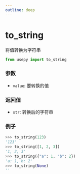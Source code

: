 ```yaml
---
outline: deep
---
```


# to_string
将值转换为字符串

```python
from usepy import to_string
```

### 参数

- `value`: 要转换的值

### 返回值

- `str`: 转换后的字符串

### 例子

```python
>>> to_string(123)
'123'
>>> to_string([1, 2, 3])
'1, 2, 3'
>>> to_string({"a": 1, "b": 2})
'a: 1, b: 2'
>>> to_string(None)
''
```

